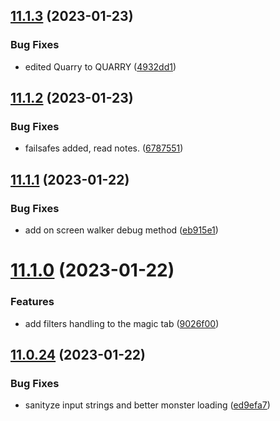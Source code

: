 ## [11.1.3](https://github.com/Torwent/WaspLib/compare/v11.1.2...v11.1.3) (2023-01-23)


### Bug Fixes

* edited Quarry to QUARRY ([4932dd1](https://github.com/Torwent/WaspLib/commit/4932dd1831640d6a13009c389f8f105b8b6bb737))



## [11.1.2](https://github.com/Torwent/WaspLib/compare/v11.1.1...v11.1.2) (2023-01-23)


### Bug Fixes

* failsafes added, read notes. ([6787551](https://github.com/Torwent/WaspLib/commit/6787551869657c06fd28a0ff46bf6ca73d99f336))



## [11.1.1](https://github.com/Torwent/WaspLib/compare/v11.1.0...v11.1.1) (2023-01-22)


### Bug Fixes

* add on screen walker debug method ([eb915e1](https://github.com/Torwent/WaspLib/commit/eb915e19f320eeda440c55d20b56c39c2ef39946))



# [11.1.0](https://github.com/Torwent/WaspLib/compare/v11.0.24...v11.1.0) (2023-01-22)


### Features

* add filters handling to the magic tab ([9026f00](https://github.com/Torwent/WaspLib/commit/9026f0036b9210c1101ae3a2471448f8729ad510))



## [11.0.24](https://github.com/Torwent/WaspLib/compare/v11.0.23...v11.0.24) (2023-01-22)


### Bug Fixes

* sanityze input strings and better monster loading ([ed9efa7](https://github.com/Torwent/WaspLib/commit/ed9efa7ffece20003cb0012110635634ded55a67))




